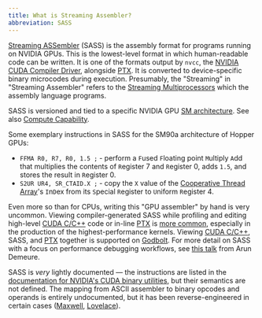 ```yaml
---
title: What is Streaming Assembler?
abbreviation: SASS
---
```


[Streaming ASSembler](https://stackoverflow.com/questions/9798258/what-is-sass-short-for)
(SASS) is the assembly format for programs running on NVIDIA GPUs. This is the
lowest-level format in which human-readable code can be written. It is one of
the formats output by `nvcc`, the
[NVIDIA CUDA Compiler Driver](/gpu-glossary/host-software/nvcc), alongside
[PTX](/gpu-glossary/device-software/parallel-thread-execution). It is converted
to device-specific binary microcodes during execution. Presumably, the
"Streaming" in "Streaming Assembler" refers to the
[Streaming Multiprocessors](/gpu-glossary/device-hardware/streaming-multiprocessor)
which the assembly language programs.

SASS is versioned and tied to a specific NVIDIA GPU
[SM architecture](/gpu-glossary/device-hardware/streaming-multiprocessor-architecture).
See also [Compute Capability](/gpu-glossary/device-software/compute-capability).

Some exemplary instructions in SASS for the SM90a architecture of Hopper GPUs:

- `FFMA R0, R7, R0, 1.5 ;` - perform a `F`used `F`loating point `M`ultiply `A`dd
  that multiplies the contents of `R`egister 7 and `R`egister 0, adds `1.5`, and
  stores the result in `R`egister 0.
- `S2UR UR4, SR_CTAID.X ;` - copy the `X` value of the
  [Cooperative Thread Array](/gpu-glossary/device-software/cooperative-thread-array)'s
  `I`n`D`ex from its `S`pecial `R`egister to `U`niform `R`egister 4.

Even more so than for CPUs, writing this "GPU assembler" by hand is very
uncommon. Viewing compiler-generated SASS while profiling and editing high-level
[CUDA C/C++](/gpu-glossary/host-software/cuda-c) code or in-line
[PTX](/gpu-glossary/device-software/parallel-thread-execution) is
[more common](https://docs.nvidia.com/gameworks/content/developertools/desktop/ptx_sass_assembly_debugging.htm),
especially in the production of the highest-performance kernels. Viewing
[CUDA C/C++](/gpu-glossary/host-software/cuda-c), SASS, and
[PTX](/gpu-glossary/device-software/parallel-thread-execution)
together is supported on
[Godbolt](https://godbolt.org/z/5r9ej3zjW).
For more detail on SASS with a focus on performance debugging workflows, see
[this talk](https://www.youtube.com/watch?v=we3i5VuoPWk) from Arun Demeure.

SASS is _very_ lightly documented — the instructions are listed in the
[documentation for NVIDIA's CUDA binary utilities](https://docs.nvidia.com/cuda/cuda-binary-utilities/index.html#instruction-set-ref),
but their semantics are not defined. The mapping from ASCII assembler to binary
opcodes and operands is entirely undocumented, but it has been
reverse-engineered in certain cases
([Maxwell](https://github.com/NervanaSystems/maxas),
[Lovelace](https://kuterdinel.com/nv_isa_sm89/)).
